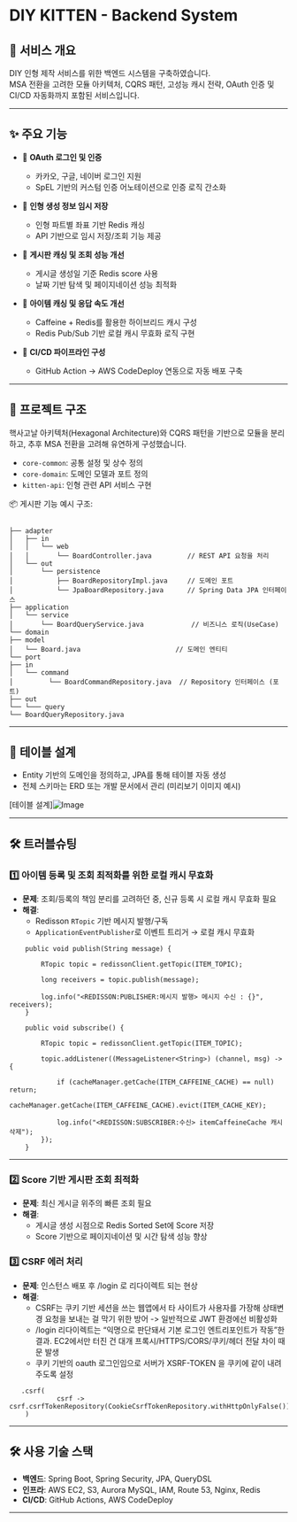 # DIY KITTEN - Backend System


## 🧩 서비스 개요

DIY 인형 제작 서비스를 위한 백엔드 시스템을 구축하였습니다.  
MSA 전환을 고려한 모듈 아키텍처, CQRS 패턴, 고성능 캐시 전략, OAuth 인증 및 CI/CD 자동화까지 포함된 서비스입니다.

---

## ✨ 주요 기능

- 🔐 **OAuth 로그인 및 인증**
  - 카카오, 구글, 네이버 로그인 지원
  - SpEL 기반의 커스텀 인증 어노테이션으로 인증 로직 간소화

- 🧵 **인형 생성 정보 임시 저장**
  - 인형 파트별 좌표 기반 Redis 캐싱
  - API 기반으로 임시 저장/조회 기능 제공

- 📝 **게시판 캐싱 및 조회 성능 개선**
  - 게시글 생성일 기준 Redis score 사용
  - 날짜 기반 탐색 및 페이지네이션 성능 최적화

- 🧸 **아이템 캐싱 및 응답 속도 개선**
  - Caffeine + Redis를 활용한 하이브리드 캐시 구성
  - Redis Pub/Sub 기반 로컬 캐시 무효화 로직 구현

- 🚀 **CI/CD 파이프라인 구성**
  - GitHub Action → AWS CodeDeploy 연동으로 자동 배포 구축

---

## 🧱 프로젝트 구조

핵사고날 아키텍처(Hexagonal Architecture)와 CQRS 패턴을 기반으로 모듈을 분리하고, 추후 MSA 전환을 고려해 유연하게 구성했습니다.

- `core-common`: 공통 설정 및 상수 정의
- `core-domain`: 도메인 모델과 포트 정의
- `kitten-api`: 인형 관련 API 서비스 구현

📦 게시판 기능 예시 구조:
```

├── adapter
│   ├── in
│   │   └── web
│   │       └── BoardController.java         // REST API 요청을 처리
│   └── out
│       └── persistence
│           ├── BoardRepositoryImpl.java     // 도메인 포트
│           └── JpaBoardRepository.java      // Spring Data JPA 인터페이스
├── application
│   └── service
│       └── BoardQueryService.java            // 비즈니스 로직(UseCase)
└── domain
├── model
│   └── Board.java                        // 도메인 엔티티
└── port
├── in
│   └── command
│         └── BoardCommandRepository.java  // Repository 인터페이스 (포트)
├── out
└── └─── query
└── BoardQueryRepository.java

````

---

## 🧮 테이블 설계

- Entity 기반의 도메인을 정의하고, JPA를 통해 테이블 자동 생성
- 전체 스키마는 ERD 또는 개발 문서에서 관리 (미리보기 이미지 예시)

[테이블 설계]![Image](https://github.com/user-attachments/assets/1e8550e9-34e2-408d-a9b8-5105aeb63da9)

---

## 🛠 트러블슈팅

### 1️⃣ 아이템 등록 및 조회 최적화를 위한 로컬 캐시 무효화

- **문제**: 조회/등록의 책임 분리를 고려하던 중, 신규 등록 시 로컬 캐시 무효화 필요
- **해결**:
  - Redisson `RTopic` 기반 메시지 발행/구독
  - `ApplicationEventPublisher`로 이벤트 트리거 → 로컬 캐시 무효화
```
    public void publish(String message) {

        RTopic topic = redissonClient.getTopic(ITEM_TOPIC);
        
        long receivers = topic.publish(message);
        
        log.info("<REDISSON:PUBLISHER:메시지 발행> 메시지 수신 : {}", receivers);
    }
```

```
    public void subscribe() {
    
        RTopic topic = redissonClient.getTopic(ITEM_TOPIC);
        
        topic.addListener((MessageListener<String>) (channel, msg) -> {
        
            if (cacheManager.getCache(ITEM_CAFFEINE_CACHE) == null) return;
            cacheManager.getCache(ITEM_CAFFEINE_CACHE).evict(ITEM_CACHE_KEY);
            
            log.info("<REDISSON:SUBSCRIBER:수신> itemCaffeineCache 캐시 삭제");
        });
    }
```

---

### 2️⃣ Score 기반 게시판 조회 최적화

- **문제**: 최신 게시글 위주의 빠른 조회 필요
- **해결**:
  - 게시글 생성 시점으로 Redis Sorted Set에 Score 저장
  - Score 기반으로 페이지네이션 및 시간 탐색 성능 향상

### 3️⃣ CSRF 에러 처리
- **문제**: 인스턴스 배포 후 /login 로 리다이렉트 되는 현상
- **해결**:
  - CSRF는 쿠키 기반 세션을 쓰는 웹앱에서 타 사이트가 사용자를 가장해 상태변경 요청을 보내는 걸 막기 위한 방어 -> 일반적으로 JWT 환경에선 비활성화 
  - /login 리다이렉트는 “익명으로 판단돼서 기본 로그인 엔트리포인트가 작동”한 결과. EC2에서만 터진 건 대개 프록시/HTTPS/CORS/쿠키/헤더 전달 차이 때문 발생
  - 쿠키 기반의 oauth 로그인임으로 서버가 XSRF-TOKEN 을 쿠키에 같이 내려주도록 설정
```
   .csrf(
            csrf -> csrf.csrfTokenRepository(CookieCsrfTokenRepository.withHttpOnlyFalse())
    )
```

---

## 🛠 사용 기술 스택

* **백엔드**: Spring Boot, Spring Security, JPA, QueryDSL
* **인프라**: AWS EC2, S3, Aurora MySQL, IAM, Route 53, Nginx, Redis
* **CI/CD**: GitHub Actions, AWS CodeDeploy

---
